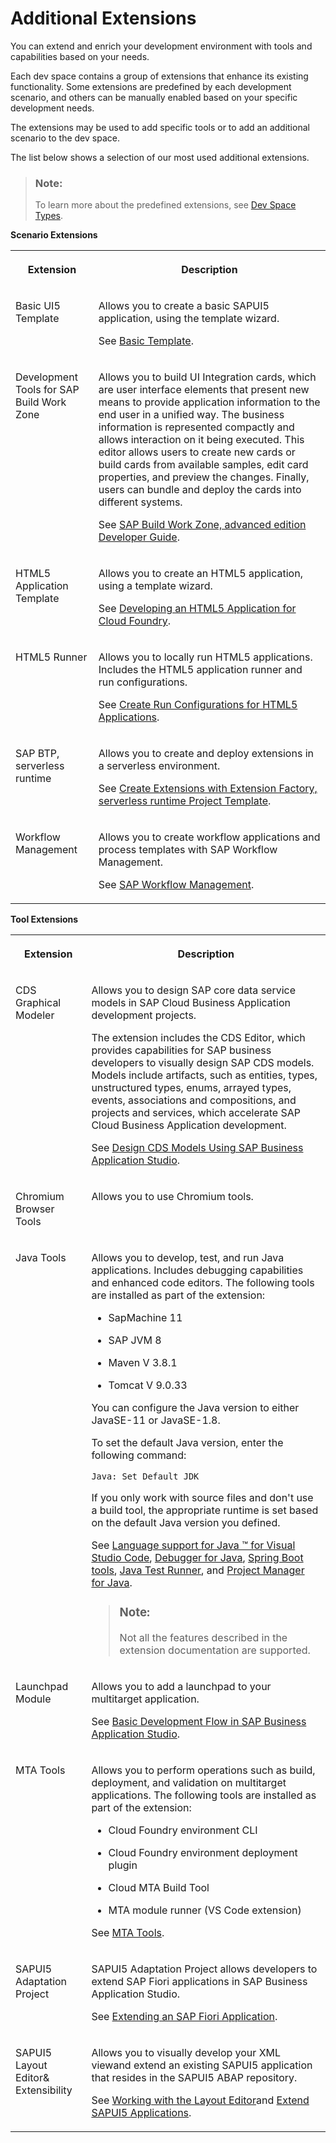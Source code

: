 <!-- loio7188fed1e3764dbc8f71f0d8650d7b68 -->

# Additional Extensions

You can extend and enrich your development environment with tools and capabilities based on your needs.

Each dev space contains a group of extensions that enhance its existing functionality. Some extensions are predefined by each development scenario, and others can be manually enabled based on your specific development needs.

The extensions may be used to add specific tools or to add an additional scenario to the dev space.

The list below shows a selection of our most used additional extensions.

> ### Note:  
> To learn more about the predefined extensions, see [Dev Space Types](dev-space-types-4142f78.md).

**Scenario Extensions**


<table>
<tr>
<th valign="top">

Extension



</th>
<th valign="top">

Description



</th>
</tr>
<tr>
<td valign="top">

Basic UI5 Template



</td>
<td valign="top">

Allows you to create a basic SAPUI5 application, using the template wizard.

See [Basic Template](https://help.sap.com/viewer/17d50220bcd848aa854c9c182d65b699/Latest/en-US/14fdcc0a9d834090a07435cfef962b01.html).



</td>
</tr>
<tr>
<td valign="top">

Development Tools for SAP Build Work Zone



</td>
<td valign="top">

Allows you to build UI Integration cards, which are user interface elements that present new means to provide application information to the end user in a unified way. The business information is represented compactly and allows interaction on it being executed. This editor allows users to create new cards or build cards from available samples, edit card properties, and preview the changes. Finally, users can bundle and deploy the cards into different systems.

See [SAP Build Work Zone, advanced edition Developer Guide](https://help.sap.com/viewer/7d3b9c7211ca4d7a9630b524205ee836/Cloud/en-US/87a6a5e1c64c4df49747b82a540701f8.html).



</td>
</tr>
<tr>
<td valign="top">

HTML5 Application Template



</td>
<td valign="top">

Allows you to create an HTML5 application, using a template wizard.

See [Developing an HTML5 Application for Cloud Foundry](https://help.sap.com/viewer/0e2ec06ee34742fd9054fabe09c12d35/Cloud/en-US/3daa8d63fccb40959cdd0f52aab2d931.html).



</td>
</tr>
<tr>
<td valign="top">

HTML5 Runner



</td>
<td valign="top">

Allows you to locally run HTML5 applications. Includes the HTML5 application runner and run configurations.

See [Create Run Configurations for HTML5 Applications](https://help.sap.com/viewer/0e2ec06ee34742fd9054fabe09c12d35/Cloud/en-US/a72ecc1d642f4621acb795e106227a7d.html).



</td>
</tr>
<tr>
<td valign="top">

SAP BTP, serverless runtime



</td>
<td valign="top">

Allows you to create and deploy extensions in a serverless environment.

See [Create Extensions with Extension Factory, serverless runtime Project Template](https://help.sap.com/viewer/bf7b2ff68518427c85b30ac3184ad215/Cloud/en-US/4c67df38735d48a7be0043a96c6a2827.html).



</td>
</tr>
<tr>
<td valign="top">

Workflow Management



</td>
<td valign="top">

Allows you to create workflow applications and process templates with SAP Workflow Management.

See [SAP Workflow Management](https://help.sap.com/viewer/e157c391253b4ecd93647bf232d18a83/Cloud/en-US/bd2004f2fa25468d949eed0bf745b34c.html).



</td>
</tr>
</table>

**Tool Extensions**


<table>
<tr>
<th valign="top">

Extension



</th>
<th valign="top">

Description



</th>
</tr>
<tr>
<td valign="top">

CDS Graphical Modeler



</td>
<td valign="top">

Allows you to design SAP core data service models in SAP Cloud Business Application development projects.

The extension includes the CDS Editor, which provides capabilities for SAP business developers to visually design SAP CDS models. Models include artifacts, such as entities, types, unstructured types, enums, arrayed types, events, associations and compositions, and projects and services, which accelerate SAP Cloud Business Application development.

See [Design CDS Models Using SAP Business Application Studio](https://help.sap.com/viewer/80d8499164f14d90bfd1cb11f961bb94/Cloud/en-US).



</td>
</tr>
<tr>
<td valign="top">

Chromium Browser Tools



</td>
<td valign="top">

Allows you to use Chromium tools.



</td>
</tr>
<tr>
<td valign="top">

Java Tools



</td>
<td valign="top">

Allows you to develop, test, and run Java applications. Includes debugging capabilities and enhanced code editors. The following tools are installed as part of the extension:

-   SapMachine 11

-   SAP JVM 8

-   Maven V 3.8.1

-   Tomcat V 9.0.33


You can configure the Java version to either JavaSE-11 or JavaSE-1.8.

To set the default Java version, enter the following command:

`Java: Set Default JDK`

If you only work with source files and don't use a build tool, the appropriate runtime is set based on the default Java version you defined.

See [Language support for Java ™ for Visual Studio Code](https://github.com/redhat-developer/vscode-java), [Debugger for Java](https://github.com/Microsoft/vscode-java-debug), [Spring Boot tools](https://github.com/spring-projects/sts4), [Java Test Runner](https://marketplace.visualstudio.com/items?itemName=vscjava.vscode-java-test), and [Project Manager for Java](https://marketplace.visualstudio.com/items?itemName=vscjava.vscode-java-dependency).

> ### Note:  
> Not all the features described in the extension documentation are supported.



</td>
</tr>
<tr>
<td valign="top">

Launchpad Module



</td>
<td valign="top">

Allows you to add a launchpad to your multitarget application.

See [Basic Development Flow in SAP Business Application Studio](https://help.sap.com/viewer/ad4b9f0b14b0458cad9bd27bf435637d/Cloud/en-US/c2e546cada9c4cc7a13f88dcea1c08cd.html).



</td>
</tr>
<tr>
<td valign="top">

MTA Tools



</td>
<td valign="top">

Allows you to perform operations such as build, deployment, and validation on multitarget applications. The following tools are installed as part of the extension:

-   Cloud Foundry environment CLI

-   Cloud Foundry environment deployment plugin

-   Cloud MTA Build Tool

-   MTA module runner \(VS Code extension\)


See [MTA Tools](https://help.sap.com/viewer/209802f55bfd47fcaccecf1241df99f8/Cloud/en-US).



</td>
</tr>
<tr>
<td valign="top">

SAPUI5 Adaptation Project



</td>
<td valign="top">

SAPUI5 Adaptation Project allows developers to extend SAP Fiori applications in SAP Business Application Studio.

See [Extending an SAP Fiori Application](https://help.sap.com/viewer/584e0bcbfd4a4aff91c815cefa0bce2d/Cloud/en-US/ada9567b767941aba8d49fdb4fdedea7.html).



</td>
</tr>
<tr>
<td valign="top">

SAPUI5 Layout Editor& Extensibility



</td>
<td valign="top">

Allows you to visually develop your XML viewand extend an existing SAPUI5 application that resides in the SAPUI5 ABAP repository.

See [Working with the Layout Editor](https://help.sap.com/products/SAP%20Business%20Application%20Studio/9d1db9835307451daa8c930fbd9ab264/8fbbaad310eb4712a5d8169331106b25.html?version=Cloud)and [Extend SAPUI5 Applications](https://help.sap.com/docs/SAP%20Business%20Application%20Studio/9d1db9835307451daa8c930fbd9ab264/47c6ad87909b4246a5cbfe42b604207a.html).



</td>
</tr>
</table>

